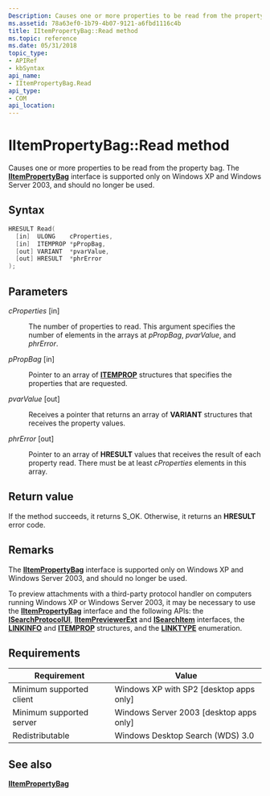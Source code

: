 ```yaml
---
Description: Causes one or more properties to be read from the property bag. The IItemPropertyBag interface is supported only on Windows XP and Windows Server 2003, and should no longer be used.
ms.assetid: 78a63ef0-1b79-4b07-9121-a6fbd1116c4b
title: IItemPropertyBag::Read method
ms.topic: reference
ms.date: 05/31/2018
topic_type: 
- APIRef
- kbSyntax
api_name: 
- IItemPropertyBag.Read
api_type: 
- COM
api_location: 
---
```


# IItemPropertyBag::Read method

Causes one or more properties to be read from the property bag. The [**IItemPropertyBag**](iitempropertybag.md) interface is supported only on Windows XP and Windows Server 2003, and should no longer be used.

## Syntax


```C++
HRESULT Read(
  [in]  ULONG    cProperties,
  [in]  ITEMPROP *pPropBag,
  [out] VARIANT  *pvarValue,
  [out] HRESULT  *phrError
);
```



## Parameters

<dl> <dt>

*cProperties* \[in\]
</dt> <dd>

The number of properties to read. This argument specifies the number of elements in the arrays at *pPropBag*, *pvarValue*, and *phrError*.

</dd> <dt>

*pPropBag* \[in\]
</dt> <dd>

Pointer to an array of [**ITEMPROP**](/windows/desktop/api/subsmgr/ns-subsmgr-itemprop) structures that specifies the properties that are requested.

</dd> <dt>

*pvarValue* \[out\]
</dt> <dd>

Receives a pointer that returns an array of **VARIANT** structures that receives the property values.

</dd> <dt>

*phrError* \[out\]
</dt> <dd>

Pointer to an array of **HRESULT** values that receives the result of each property read. There must be at least *cProperties* elements in this array.

</dd> </dl>

## Return value

If the method succeeds, it returns S\_OK. Otherwise, it returns an **HRESULT** error code.

## Remarks

The [**IItemPropertyBag**](iitempropertybag.md) interface is supported only on Windows XP and Windows Server 2003, and should no longer be used.

To preview attachments with a third-party protocol handler on computers running Windows XP or Windows Server 2003, it may be necessary to use the [**IItemPropertyBag**](iitempropertybag.md) interface and the following APIs: the [**ISearchProtocolUI**](-search-isearchprotocolui.md), [**IItemPreviewerExt**](-search-iitempreviewerext.md) and [**ISearchItem**](-search-isearchitem.md) interfaces, the [**LINKINFO**](-search-linkinfo.md) and [**ITEMPROP**](/windows/desktop/api/subsmgr/ns-subsmgr-itemprop) structures, and the [**LINKTYPE**](-search-linktype.md) enumeration.

## Requirements



| Requirement | Value |
|-------------------------------------|------------------------------------------------------|
| Minimum supported client<br/> | Windows XP with SP2 \[desktop apps only\]<br/> |
| Minimum supported server<br/> | Windows Server 2003 \[desktop apps only\]<br/> |
| Redistributable<br/>          | Windows Desktop Search (WDS) 3.0<br/>          |



## See also

<dl> <dt>

[**IItemPropertyBag**](iitempropertybag.md)
</dt> </dl>

 

 




